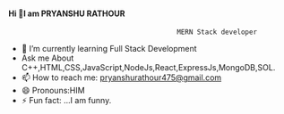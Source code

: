 #### Hi 👋I am PRYANSHU RATHOUR


                                              MERN Stack developer

- 🌱 I’m currently learning Full Stack Development
- Ask me About C++,HTML,CSS,JavaScript,NodeJs,React,ExpressJs,MongoDB,SOL.
- 📫 How to reach me: pryanshurathour475@gmail.com
- 😄 Pronouns:HIM
- ⚡ Fun fact: ...I am funny.

